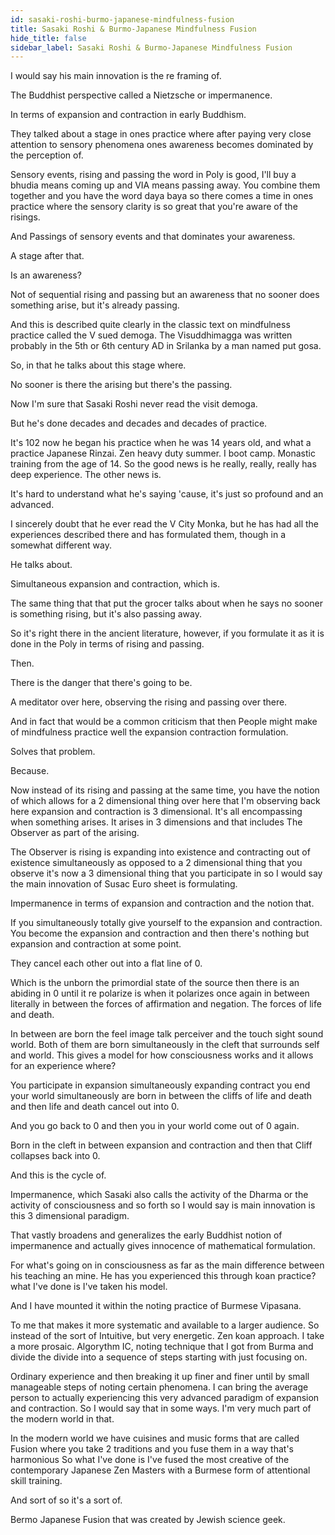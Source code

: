 ```yaml
---
id: sasaki-roshi-burmo-japanese-mindfulness-fusion
title: Sasaki Roshi & Burmo-Japanese Mindfulness Fusion
hide_title: false
sidebar_label: Sasaki Roshi & Burmo-Japanese Mindfulness Fusion
---
```





I would say his main innovation is the re framing of.

The Buddhist perspective called a Nietzsche or impermanence.

In terms of expansion and contraction in early Buddhism.

They talked about a stage in ones practice where after paying very close attention to sensory phenomena ones awareness becomes dominated by the perception of.

Sensory events, rising and passing the word in Poly is good, I'll buy a bhudia means coming up and VIA means passing away. You combine them together and you have the word daya baya so there comes a time in ones practice where the sensory clarity is so great that you're aware of the risings.

And Passings of sensory events and that dominates your awareness.

A stage after that.

Is an awareness?

Not of sequential rising and passing but an awareness that no sooner does something arise, but it's already passing.

And this is described quite clearly in the classic text on mindfulness practice called the V sued demoga. The Visuddhimagga was written probably in the 5th or 6th century AD in Srilanka by a man named put gosa.

So, in that he talks about this stage where.

No sooner is there the arising but there's the passing.

Now I'm sure that Sasaki Roshi never read the visit demoga.

But he's done decades and decades and decades of practice.

It's 102 now he began his practice when he was 14 years old, and what a practice Japanese Rinzai. Zen heavy duty summer. I boot camp. Monastic training from the age of 14. So the good news is he really, really, really has deep experience. The other news is.

It's hard to understand what he's saying 'cause, it's just so profound and an advanced.

I sincerely doubt that he ever read the V City Monka, but he has had all the experiences described there and has formulated them, though in a somewhat different way.

He talks about.

Simultaneous expansion and contraction, which is.

The same thing that that put the grocer talks about when he says no sooner is something rising, but it's also passing away.

So it's right there in the ancient literature, however, if you formulate it as it is done in the Poly in terms of rising and passing.

Then.

There is the danger that there's going to be.

A meditator over here, observing the rising and passing over there.

And in fact that would be a common criticism that then People might make of mindfulness practice well the expansion contraction formulation.

Solves that problem.

Because.

Now instead of its rising and passing at the same time, you have the notion of which allows for a 2 dimensional thing over here that I'm observing back here expansion and contraction is 3 dimensional. It's all encompassing when something arises. It arises in 3 dimensions and that includes The Observer as part of the arising.

The Observer is rising is expanding into existence and contracting out of existence simultaneously as opposed to a 2 dimensional thing that you observe it's now a 3 dimensional thing that you participate in so I would say the main innovation of Susac Euro sheet is formulating.

Impermanence in terms of expansion and contraction and the notion that.

If you simultaneously totally give yourself to the expansion and contraction. You become the expansion and contraction and then there's nothing but expansion and contraction at some point.

They cancel each other out into a flat line of 0.

Which is the unborn the primordial state of the source then there is an abiding in 0 until it re polarize is when it polarizes once again in between literally in between the forces of affirmation and negation. The forces of life and death.

In between are born the feel image talk perceiver and the touch sight sound world. Both of them are born simultaneously in the cleft that surrounds self and world. This gives a model for how consciousness works and it allows for an experience where?

You participate in expansion simultaneously expanding contract you end your world simultaneously are born in between the cliffs of life and death and then life and death cancel out into 0.

And you go back to 0 and then you in your world come out of 0 again.

Born in the cleft in between expansion and contraction and then that Cliff collapses back into 0.

And this is the cycle of.

Impermanence, which Sasaki also calls the activity of the Dharma or the activity of consciousness and so forth so I would say is main innovation is this 3 dimensional paradigm.

That vastly broadens and generalizes the early Buddhist notion of impermanence and actually gives innocence of mathematical formulation.

For what's going on in consciousness as far as the main difference between his teaching an mine. He has you experienced this through koan practice? what I've done is I've taken his model.

And I have mounted it within the noting practice of Burmese Vipasana.

To me that makes it more systematic and available to a larger audience. So instead of the sort of Intuitive, but very energetic. Zen koan approach. I take a more prosaic. Algorythm IC, noting technique that I got from Burma and divide the divide into a sequence of steps starting with just focusing on.

Ordinary experience and then breaking it up finer and finer until by small manageable steps of noting certain phenomena. I can bring the average person to actually experiencing this very advanced paradigm of expansion and contraction. So I would say that in some ways. I'm very much part of the modern world in that.

In the modern world we have cuisines and music forms that are called Fusion where you take 2 traditions and you fuse them in a way that's harmonious So what I've done is I've fused the most creative of the contemporary Japanese Zen Masters with a Burmese form of attentional skill training.

And sort of so it's a sort of.

Bermo Japanese Fusion that was created by Jewish science geek.

